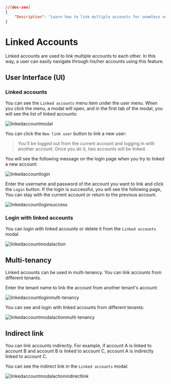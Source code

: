 ```json
//[doc-seo]
{
    "Description": "Learn how to link multiple accounts for seamless navigation, enhancing user experience with ABP Framework's Linked Accounts feature."
}
```

# Linked Accounts

Linked accounts are used to link multiple accounts to each other. In this way, a user can easily navigate through his/her accounts using this feature.

## User Interface (UI)

### Linked accounts

You can see the `Linked accounts` menu item under the user menu. When you click the menu, a modal will open, and in the first tab of the modal, you will see the list of linked accounts:

![linkedaccountmodal](../../images/linkedaccountmodal.png)

You can click the `New link user` button to link a new user:

> You'll be logged out from the current account and logging in with another account. Once you do it, two accounts will be linked.

You will see the following message on the login page when you try to linked a new account:

![linkedaccountlogin](../../images/linkedaccountlogin.png)


Enter the username and password of the account you want to link and click the `Login` button. If the login is successful, you will see the following page, You can stay with the current account or return to the previous account.

![linkedaccountloginsuccess](../../images/linkedaccountloginsuccess.png)

### Login with linked accounts

You can login with linked accounts or delete it from the `Linked accounts` modal.

![linkedaccountmodalaction](../../images/linkedaccountmodalaction.png)

## Multi-tenancy

Linked accounts can be used in multi-tenancy. You can link accounts from different tenants.

Enter the tenant name to link the account from another tenant's account:

![linkedaccountloginmulti-tenancy](../../images/linkedaccountloginmulti-tenancy.png)

You can see and login with linked accounts from different tenants:

![linkedaccountmodalactionmulti-tenancy](../../images/linkedaccountmodalactionmulti-tenancy.png)

## Indirect link

You can link accounts indirectly. For example, if account A is linked to account B and account B is linked to account C, account A is indirectly linked to account C. 

You can see the indirect link in the `Linked accounts` modal:

![linkedaccountmodalactionindirectlink](../../images/linkedaccountmodalactionindirectlink.png)
